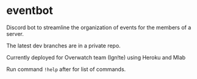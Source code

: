 # eventbot
Discord bot to streamline the organization of events for the members of a server.

The latest dev branches are in a private repo. 

Currently deployed for Overwatch team (Ign!te) using Heroku and Mlab

Run command `!help` after for list of commands.

